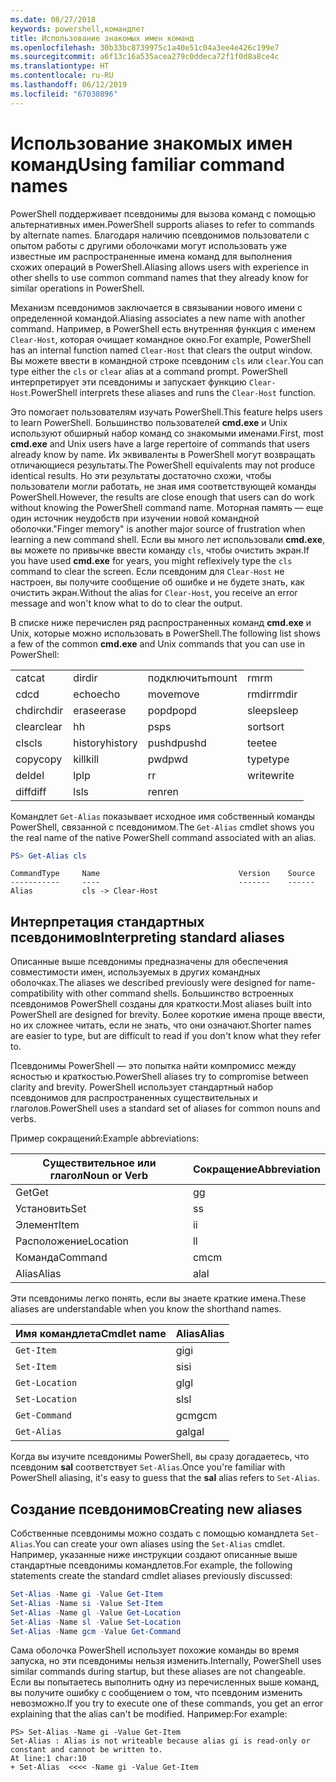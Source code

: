 ```yaml
---
ms.date: 08/27/2018
keywords: powershell,командлет
title: Использование знакомых имен команд
ms.openlocfilehash: 30b33bc8739975c1a40e51c04a3ee4e426c199e7
ms.sourcegitcommit: a6f13c16a535acea279c0ddeca72f1f0d8a8ce4c
ms.translationtype: HT
ms.contentlocale: ru-RU
ms.lasthandoff: 06/12/2019
ms.locfileid: "67030896"
---
```

# <a name="using-familiar-command-names"></a><span data-ttu-id="40b58-103">Использование знакомых имен команд</span><span class="sxs-lookup"><span data-stu-id="40b58-103">Using familiar command names</span></span>

<span data-ttu-id="40b58-104">PowerShell поддерживает псевдонимы для вызова команд с помощью альтернативных имен.</span><span class="sxs-lookup"><span data-stu-id="40b58-104">PowerShell supports aliases to refer to commands by alternate names.</span></span> <span data-ttu-id="40b58-105">Благодаря наличию псевдонимов пользователи с опытом работы с другими оболочками могут использовать уже известные им распространенные имена команд для выполнения схожих операций в PowerShell.</span><span class="sxs-lookup"><span data-stu-id="40b58-105">Aliasing allows users with experience in other shells to use common command names that they already know for similar operations in PowerShell.</span></span>

<span data-ttu-id="40b58-106">Механизм псевдонимов заключается в связывании нового имени с определенной командой.</span><span class="sxs-lookup"><span data-stu-id="40b58-106">Aliasing associates a new name with another command.</span></span> <span data-ttu-id="40b58-107">Например, в PowerShell есть внутренняя функция с именем `Clear-Host`, которая очищает командное окно.</span><span class="sxs-lookup"><span data-stu-id="40b58-107">For example, PowerShell has an internal function named `Clear-Host` that clears the output window.</span></span> <span data-ttu-id="40b58-108">Вы можете ввести в командной строке псевдоним `cls` или `clear`.</span><span class="sxs-lookup"><span data-stu-id="40b58-108">You can type either the `cls` or `clear` alias at a command prompt.</span></span> <span data-ttu-id="40b58-109">PowerShell интерпретирует эти псевдонимы и запускает функцию `Clear-Host`.</span><span class="sxs-lookup"><span data-stu-id="40b58-109">PowerShell interprets these aliases and runs the `Clear-Host` function.</span></span>

<span data-ttu-id="40b58-110">Это помогает пользователям изучать PowerShell.</span><span class="sxs-lookup"><span data-stu-id="40b58-110">This feature helps users to learn PowerShell.</span></span> <span data-ttu-id="40b58-111">Большинство пользователей **cmd.exe** и Unix используют обширный набор команд со знакомыми именами.</span><span class="sxs-lookup"><span data-stu-id="40b58-111">First, most **cmd.exe** and Unix users have a large repertoire of commands that users already know by name.</span></span> <span data-ttu-id="40b58-112">Их эквиваленты в PowerShell могут возвращать отличающиеся результаты.</span><span class="sxs-lookup"><span data-stu-id="40b58-112">The PowerShell equivalents may not produce identical results.</span></span> <span data-ttu-id="40b58-113">Но эти результаты достаточно схожи, чтобы пользователи могли работать, не зная имя соответствующей команды PowerShell.</span><span class="sxs-lookup"><span data-stu-id="40b58-113">However, the results are close enough that users can do work without knowing the PowerShell command name.</span></span> <span data-ttu-id="40b58-114">Моторная память — еще один источник неудобств при изучении новой командной оболочки.</span><span class="sxs-lookup"><span data-stu-id="40b58-114">"Finger memory" is another major source of frustration when learning a new command shell.</span></span> <span data-ttu-id="40b58-115">Если вы много лет использовали **cmd.exe**, вы можете по привычке ввести команду `cls`, чтобы очистить экран.</span><span class="sxs-lookup"><span data-stu-id="40b58-115">If you have used **cmd.exe** for years, you might reflexively type the `cls` command to clear the screen.</span></span> <span data-ttu-id="40b58-116">Если псевдоним для `Clear-Host` не настроен, вы получите сообщение об ошибке и не будете знать, как очистить экран.</span><span class="sxs-lookup"><span data-stu-id="40b58-116">Without the alias for `Clear-Host`, you receive an error message and won't know what to do to clear the output.</span></span>

<span data-ttu-id="40b58-117">В списке ниже перечислен ряд распространенных команд **cmd.exe** и Unix, которые можно использовать в PowerShell.</span><span class="sxs-lookup"><span data-stu-id="40b58-117">The following list shows a few of the common **cmd.exe** and Unix commands that you can use in PowerShell:</span></span>

|||||
|-|-|-|-|
|<span data-ttu-id="40b58-118">cat</span><span class="sxs-lookup"><span data-stu-id="40b58-118">cat</span></span>|<span data-ttu-id="40b58-119">dir</span><span class="sxs-lookup"><span data-stu-id="40b58-119">dir</span></span>|<span data-ttu-id="40b58-120">подключить</span><span class="sxs-lookup"><span data-stu-id="40b58-120">mount</span></span>|<span data-ttu-id="40b58-121">rm</span><span class="sxs-lookup"><span data-stu-id="40b58-121">rm</span></span>|
|<span data-ttu-id="40b58-122">cd</span><span class="sxs-lookup"><span data-stu-id="40b58-122">cd</span></span>|<span data-ttu-id="40b58-123">echo</span><span class="sxs-lookup"><span data-stu-id="40b58-123">echo</span></span>|<span data-ttu-id="40b58-124">move</span><span class="sxs-lookup"><span data-stu-id="40b58-124">move</span></span>|<span data-ttu-id="40b58-125">rmdir</span><span class="sxs-lookup"><span data-stu-id="40b58-125">rmdir</span></span>|
|<span data-ttu-id="40b58-126">chdir</span><span class="sxs-lookup"><span data-stu-id="40b58-126">chdir</span></span>|<span data-ttu-id="40b58-127">erase</span><span class="sxs-lookup"><span data-stu-id="40b58-127">erase</span></span>|<span data-ttu-id="40b58-128">popd</span><span class="sxs-lookup"><span data-stu-id="40b58-128">popd</span></span>|<span data-ttu-id="40b58-129">sleep</span><span class="sxs-lookup"><span data-stu-id="40b58-129">sleep</span></span>|
|<span data-ttu-id="40b58-130">clear</span><span class="sxs-lookup"><span data-stu-id="40b58-130">clear</span></span>|<span data-ttu-id="40b58-131">h</span><span class="sxs-lookup"><span data-stu-id="40b58-131">h</span></span>|<span data-ttu-id="40b58-132">ps</span><span class="sxs-lookup"><span data-stu-id="40b58-132">ps</span></span>|<span data-ttu-id="40b58-133">sort</span><span class="sxs-lookup"><span data-stu-id="40b58-133">sort</span></span>|
|<span data-ttu-id="40b58-134">cls</span><span class="sxs-lookup"><span data-stu-id="40b58-134">cls</span></span>|<span data-ttu-id="40b58-135">history</span><span class="sxs-lookup"><span data-stu-id="40b58-135">history</span></span>|<span data-ttu-id="40b58-136">pushd</span><span class="sxs-lookup"><span data-stu-id="40b58-136">pushd</span></span>|<span data-ttu-id="40b58-137">tee</span><span class="sxs-lookup"><span data-stu-id="40b58-137">tee</span></span>|
|<span data-ttu-id="40b58-138">copy</span><span class="sxs-lookup"><span data-stu-id="40b58-138">copy</span></span>|<span data-ttu-id="40b58-139">kill</span><span class="sxs-lookup"><span data-stu-id="40b58-139">kill</span></span>|<span data-ttu-id="40b58-140">pwd</span><span class="sxs-lookup"><span data-stu-id="40b58-140">pwd</span></span>|<span data-ttu-id="40b58-141">type</span><span class="sxs-lookup"><span data-stu-id="40b58-141">type</span></span>|
|<span data-ttu-id="40b58-142">del</span><span class="sxs-lookup"><span data-stu-id="40b58-142">del</span></span>|<span data-ttu-id="40b58-143">lp</span><span class="sxs-lookup"><span data-stu-id="40b58-143">lp</span></span>|<span data-ttu-id="40b58-144">r</span><span class="sxs-lookup"><span data-stu-id="40b58-144">r</span></span>|<span data-ttu-id="40b58-145">write</span><span class="sxs-lookup"><span data-stu-id="40b58-145">write</span></span>|
|<span data-ttu-id="40b58-146">diff</span><span class="sxs-lookup"><span data-stu-id="40b58-146">diff</span></span>|<span data-ttu-id="40b58-147">ls</span><span class="sxs-lookup"><span data-stu-id="40b58-147">ls</span></span>|<span data-ttu-id="40b58-148">ren</span><span class="sxs-lookup"><span data-stu-id="40b58-148">ren</span></span>||

<span data-ttu-id="40b58-149">Командлет `Get-Alias` показывает исходное имя собственный команды PowerShell, связанной с псевдонимом.</span><span class="sxs-lookup"><span data-stu-id="40b58-149">The `Get-Alias` cmdlet shows you the real name of the native PowerShell command associated with an alias.</span></span>

```powershell
PS> Get-Alias cls
```

```Output
CommandType     Name                               Version    Source
-----------     ----                               -------    ------
Alias           cls -> Clear-Host
```

## <a name="interpreting-standard-aliases"></a><span data-ttu-id="40b58-150">Интерпретация стандартных псевдонимов</span><span class="sxs-lookup"><span data-stu-id="40b58-150">Interpreting standard aliases</span></span>

<span data-ttu-id="40b58-151">Описанные выше псевдонимы предназначены для обеспечения совместимости имен, используемых в других командных оболочках.</span><span class="sxs-lookup"><span data-stu-id="40b58-151">The aliases we described previously were designed for name-compatibility with other command shells.</span></span>
<span data-ttu-id="40b58-152">Большинство встроенных псевдонимов PowerShell созданы для краткости.</span><span class="sxs-lookup"><span data-stu-id="40b58-152">Most aliases built into PowerShell are designed for brevity.</span></span> <span data-ttu-id="40b58-153">Более короткие имена проще ввести, но их сложнее читать, если не знать, что они означают.</span><span class="sxs-lookup"><span data-stu-id="40b58-153">Shorter names are easier to type, but are difficult to read if you don't know what they refer to.</span></span>

<span data-ttu-id="40b58-154">Псевдонимы PowerShell — это попытка найти компромисс между ясностью и краткостью.</span><span class="sxs-lookup"><span data-stu-id="40b58-154">PowerShell aliases try to compromise between clarity and brevity.</span></span> <span data-ttu-id="40b58-155">PowerShell использует стандартный набор псевдонимов для распространенных существительных и глаголов.</span><span class="sxs-lookup"><span data-stu-id="40b58-155">PowerShell uses a standard set of aliases for common nouns and verbs.</span></span>

<span data-ttu-id="40b58-156">Пример сокращений:</span><span class="sxs-lookup"><span data-stu-id="40b58-156">Example abbreviations:</span></span>

| <span data-ttu-id="40b58-157">Существительное или глагол</span><span class="sxs-lookup"><span data-stu-id="40b58-157">Noun or Verb</span></span> | <span data-ttu-id="40b58-158">Сокращение</span><span class="sxs-lookup"><span data-stu-id="40b58-158">Abbreviation</span></span> |
|--------------|--------------|
| <span data-ttu-id="40b58-159">Get</span><span class="sxs-lookup"><span data-stu-id="40b58-159">Get</span></span>          | <span data-ttu-id="40b58-160">g</span><span class="sxs-lookup"><span data-stu-id="40b58-160">g</span></span>            |
| <span data-ttu-id="40b58-161">Установить</span><span class="sxs-lookup"><span data-stu-id="40b58-161">Set</span></span>          | <span data-ttu-id="40b58-162">s</span><span class="sxs-lookup"><span data-stu-id="40b58-162">s</span></span>            |
| <span data-ttu-id="40b58-163">Элемент</span><span class="sxs-lookup"><span data-stu-id="40b58-163">Item</span></span>         | <span data-ttu-id="40b58-164">i</span><span class="sxs-lookup"><span data-stu-id="40b58-164">i</span></span>            |
| <span data-ttu-id="40b58-165">Расположение</span><span class="sxs-lookup"><span data-stu-id="40b58-165">Location</span></span>     | <span data-ttu-id="40b58-166">l</span><span class="sxs-lookup"><span data-stu-id="40b58-166">l</span></span>            |
| <span data-ttu-id="40b58-167">Команда</span><span class="sxs-lookup"><span data-stu-id="40b58-167">Command</span></span>      | <span data-ttu-id="40b58-168">cm</span><span class="sxs-lookup"><span data-stu-id="40b58-168">cm</span></span>           |
| <span data-ttu-id="40b58-169">Alias</span><span class="sxs-lookup"><span data-stu-id="40b58-169">Alias</span></span>        | <span data-ttu-id="40b58-170">al</span><span class="sxs-lookup"><span data-stu-id="40b58-170">al</span></span>           |

<span data-ttu-id="40b58-171">Эти псевдонимы легко понять, если вы знаете краткие имена.</span><span class="sxs-lookup"><span data-stu-id="40b58-171">These aliases are understandable when you know the shorthand names.</span></span>

| <span data-ttu-id="40b58-172">Имя командлета</span><span class="sxs-lookup"><span data-stu-id="40b58-172">Cmdlet name</span></span>    | <span data-ttu-id="40b58-173">Alias</span><span class="sxs-lookup"><span data-stu-id="40b58-173">Alias</span></span> |
|----------------|-------|
| `Get-Item`     | <span data-ttu-id="40b58-174">gi</span><span class="sxs-lookup"><span data-stu-id="40b58-174">gi</span></span>    |
| `Set-Item`     | <span data-ttu-id="40b58-175">si</span><span class="sxs-lookup"><span data-stu-id="40b58-175">si</span></span>    |
| `Get-Location` | <span data-ttu-id="40b58-176">gl</span><span class="sxs-lookup"><span data-stu-id="40b58-176">gl</span></span>    |
| `Set-Location` | <span data-ttu-id="40b58-177">sl</span><span class="sxs-lookup"><span data-stu-id="40b58-177">sl</span></span>    |
| `Get-Command`  | <span data-ttu-id="40b58-178">gcm</span><span class="sxs-lookup"><span data-stu-id="40b58-178">gcm</span></span>   |
| `Get-Alias`    | <span data-ttu-id="40b58-179">gal</span><span class="sxs-lookup"><span data-stu-id="40b58-179">gal</span></span>   |

<span data-ttu-id="40b58-180">Когда вы изучите псевдонимы PowerShell, вы сразу догадаетесь, что псевдоним **sal** соответствует `Set-Alias`.</span><span class="sxs-lookup"><span data-stu-id="40b58-180">Once you're familiar with PowerShell aliasing, it's easy to guess that the **sal** alias refers to `Set-Alias`.</span></span>

## <a name="creating-new-aliases"></a><span data-ttu-id="40b58-181">Создание псевдонимов</span><span class="sxs-lookup"><span data-stu-id="40b58-181">Creating new aliases</span></span>

<span data-ttu-id="40b58-182">Собственные псевдонимы можно создать с помощью командлета `Set-Alias`.</span><span class="sxs-lookup"><span data-stu-id="40b58-182">You can create your own aliases using the `Set-Alias` cmdlet.</span></span> <span data-ttu-id="40b58-183">Например, указанные ниже инструкции создают описанные выше стандартные псевдонимы командлетов.</span><span class="sxs-lookup"><span data-stu-id="40b58-183">For example, the following statements create the standard cmdlet aliases previously discussed:</span></span>

```powershell
Set-Alias -Name gi -Value Get-Item
Set-Alias -Name si -Value Set-Item
Set-Alias -Name gl -Value Get-Location
Set-Alias -Name sl -Value Set-Location
Set-Alias -Name gcm -Value Get-Command
```

<span data-ttu-id="40b58-184">Сама оболочка PowerShell использует похожие команды во время запуска, но эти псевдонимы нельзя изменить.</span><span class="sxs-lookup"><span data-stu-id="40b58-184">Internally, PowerShell uses similar commands during startup, but these aliases are not changeable.</span></span>
<span data-ttu-id="40b58-185">Если вы попытаетесь выполнить одну из перечисленных выше команд, вы получите ошибку с сообщением о том, что псевдоним изменить невозможно.</span><span class="sxs-lookup"><span data-stu-id="40b58-185">If you try to execute one of these commands, you get an error explaining that the alias can't be modified.</span></span> <span data-ttu-id="40b58-186">Например:</span><span class="sxs-lookup"><span data-stu-id="40b58-186">For example:</span></span>

```
PS> Set-Alias -Name gi -Value Get-Item
Set-Alias : Alias is not writeable because alias gi is read-only or constant and cannot be written to.
At line:1 char:10
+ Set-Alias  <<<< -Name gi -Value Get-Item
```
